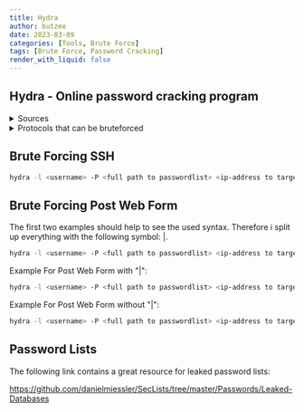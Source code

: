 ```yaml
---
title: Hydra
author: butzee
date: 2023-03-09
categories: [Tools, Brute Force]
tags: [Brute Force, Password Cracking]
render_with_liquid: false
---
```

## Hydra - Online password cracking program

<details>
	<summary>Sources</summary>
    <details>
        <summary>Github - Hydra</summary>
        <a href="https://github.com/vanhauser-thc/thc-hydra">Hydra</a>
    </details>
	<details>
        <summary>TryHackMe - Further Nmap</summary>
        <a href="https://tryhackme.com/room/hydra">Further Nmap</a> - Learn about and use Hydra, a fast network logon cracker, to bruteforce and obtain a website's credentials.
    </details>
</details>

<details>
<summary>Protocols that can be  bruteforced</summary>
Asterisk, AFP, Cisco AAA, Cisco auth, Cisco enable, CVS, Firebird, FTP, HTTP-FORM-GET, HTTP-FORM-POST, HTTP-GET, HTTP-HEAD, HTTP-POST, HTTP-PROXY, HTTPS-FORM-GET, HTTPS-FORM-POST, HTTPS-GET, HTTPS-HEAD, HTTPS-POST, HTTP-Proxy, ICQ, IMAP, IRC, LDAP, MEMCACHED, MONGODB, MS-SQL, MYSQL, NCP, NNTP, Oracle Listener, Oracle SID, Oracle, PC-Anywhere, PCNFS, POP3, POSTGRES, Radmin, RDP, Rexec, Rlogin, Rsh, RTSP, SAP/R3, SIP, SMB, SMTP, SMTP Enum, SNMP v1+v2+v3, SOCKS5, SSH (v1 and v2), SSHKEY, Subversion, Teamspeak (TS2), Telnet, VMware-Auth, VNC and XMPP.
</details>

## Brute Forcing SSH

```bash
hydra -l <username> -P <full path to passwordlist> <ip-address to target> -t <threadnumber> ssh
```

## Brute Forcing Post Web Form

The first two examples should help to see the used syntax. Therefore i split up everything with the following symbol: \|.

```bash
hydra -l <username> -P <full path to passwordlist> <ip-address to target> <web-form> <Login-URL | Form-Field Username | = | Hydra-Indication for Username | & | Form-Field Password | = | Hydra-Indication for Password | Word Indication for Failed Login | >
```

Example For Post Web Form with "|":
```bash
hydra -l <username> -P <full path to passwordlist> <ip-address to target> http-post-form "/ | :username | = | ^USER^ | & | password | = | ^PASS^ | :F=incorrect |" -V
```

Example For Post Web Form without "|":
```bash
hydra -l <username> -P <full path to passwordlist> <ip-address to target> http-post-form "/:username=^USER^&password=^PASS^:F=incorrect" -V
```

## Password Lists

The following link contains a great resource for leaked password lists:

https://github.com/danielmiessler/SecLists/tree/master/Passwords/Leaked-Databases
